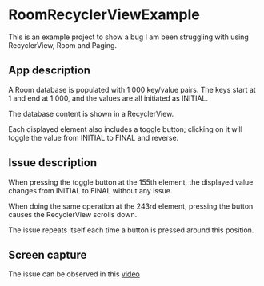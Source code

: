 # RoomRecyclerViewExample

This is an example project to show a bug I am been struggling with using RecyclerView, Room and Paging.

## App description

A Room database is populated with 1 000 key/value pairs.
The keys start at 1 and end at 1 000, and the values are all initiated as INITIAL.

The database content is shown in a RecyclerView.

Each displayed element also includes a toggle button;
clicking on it will toggle the value from INITIAL to FINAL and reverse.

## Issue description

When pressing the toggle button at the 155th element,
the displayed value changes from INITIAL to FINAL without any issue.

When doing the same operation at the 243rd element,
pressing the button causes the RecyclerView scrolls down.

The issue repeats itself each time a button is pressed around this position.

## Screen capture

The issue can be observed in this [video](/videos/device-2019-02-02-105434.webm)